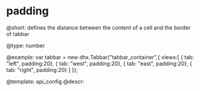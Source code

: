 padding
=============

@short: 
defines the distance between the content of a cell and the border of tabbar




@type: number

@example: 
var tabbar = new dhx.Tabbar("tabbar_container",{
	views:[ 
    	{ tab: "left", padding:20},
    	{ tab: "west", padding:20},
    	{ tab: "east", padding:20},
    	{ tab: "right", padding:20}
	]
});


@template:	api_config
@descr: 




